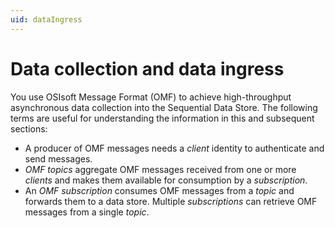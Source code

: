 ```yaml
---
uid: dataIngress
---
```


# Data collection and data ingress

You use OSIsoft Message Format (OMF) to achieve high-throughput asynchronous data collection
into the Sequential Data Store. The following terms are useful for understanding the information
in this and subsequent sections:

- A producer of OMF messages needs a *client* identity to authenticate and send messages.
- *OMF topics* aggregate OMF messages received from one or more *clients* and makes them available for consumption by a *subscription*.
- An *OMF subscription*  consumes OMF messages from a *topic* and forwards them to a data store. Multiple *subscriptions* can retrieve OMF messages from a single *topic*.
